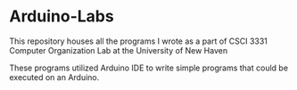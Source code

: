 # Arduino-Labs
This repository houses all the programs I wrote as a part of CSCI 3331 Computer Organization Lab at the University of New Haven

These programs utilized Arduino IDE to write simple programs that could be executed on an Arduino.
